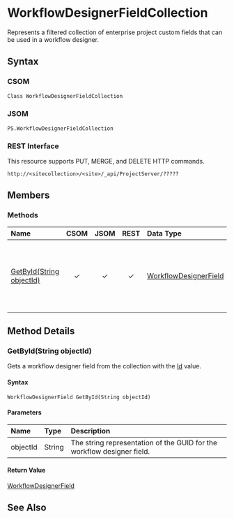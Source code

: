 [comment]: # (Name:WorkflowDesignerFieldCollection)
[comment]: # (Type:Object)
[comment]: # (Status:Incomplete)
[comment]: # (GeneratedDate:2016-12-13 02:07:23Z)

# WorkflowDesignerFieldCollection

Represents a filtered collection of enterprise project custom fields that can be used in a workflow designer.



## Syntax

### CSOM

```C#
Class WorkflowDesignerFieldCollection 
```
### JSOM

```
PS.WorkflowDesignerFieldCollection
```
### REST Interface

This resource supports PUT, MERGE, and DELETE HTTP commands.

```
http://<sitecollection>/<site>/_api/ProjectServer/?????
```


## Members






### Methods

|**Name**|**CSOM**|**JSOM**|**REST**|**Data Type**|**Description**|
|:-----|:-----:|:-----:|:-----:|:-----|:-----|
|[GetById(String objectId)](#GetById_String_objectId_)|&#x2713;|&#x2713;|&#x2713;|[WorkflowDesignerField](WorkflowDesignerField.md)|Gets a workflow designer field from the collection with the [Id](18d798a4-03d6-4b82-67c5-f6071edc6f6f.md) value.|



## Method Details


### <a id="GetById_String_objectId_"></a>GetById(String objectId)
 
Gets a workflow designer field from the collection with the [Id](18d798a4-03d6-4b82-67c5-f6071edc6f6f.md) value.

#### Syntax

```
WorkflowDesignerField GetById(String objectId)
```

#### Parameters
|**Name** |**Type**|**Description**|
|:------ |:----|:------ |
|objectId| String | The string representation of the GUID for the workflow designer field.


#### Return Value

[WorkflowDesignerField](WorkflowDesignerField.md)


## See Also
